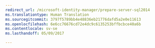 ```yaml
---
redirect_url: /microsoft-identity-manager/prepare-server-sql2014
ms.translationtype: Human Translation
ms.sourcegitcommit: 3797f5789bb4e48836eb21776dafd5a2e0e11613
ms.openlocfilehash: 6e6cc76676cd72e4dc9c6135253bffbcbce40a6b
ms.contentlocale: sv-se
ms.lasthandoff: 05/09/2017

---
```



